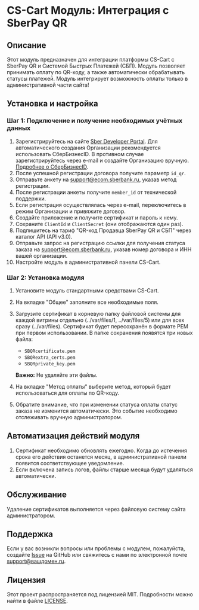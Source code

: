 # CS-Cart Модуль: Интеграция с SberPay QR

## Описание

Этот модуль предназначен для интеграции платформы CS-Cart с SberPay QR и Системой Быстрых Платежей (СБП). Модуль позволяет принимать оплату по QR-коду, а также автоматически обрабатывать статусы платежей.
Модуль интегрирует возможность оплаты только в административной части сайта!
## Установка и настройка

### Шаг 1: Подключение и получение необходимых учётных данных

1. Зарегистрируйтесь на сайте [Sber Developer Portal](https://api.developer.sber.ru/). Для автоматического создания Организации рекомендуется использовать СберБизнесID. В противном случае зарегистрируйтесь через e-mail и создайте Организацию вручную. [Подробнее о СберБизнесID](https://api.developer.sber.ru/how-to-use/sberbusiness_id).
2. После успешной регистрации договора получите параметр `id_qr`.
3. Отправьте анкету на [support@ecom.sberbank.ru](mailto:support@ecom.sberbank.ru), указав метод регистрации.
4. После регистрации анкеты получите `member_id` от технической поддержки.
5. Если регистрация осуществлялась через e-mail, переключитесь в режим Организации и привяжите договор.
6. Создайте приложение и получите сертификат и пароль к нему.
7. Сохраните `ClientId` и `ClientSecret` (они отображаются один раз).
8. Подпишитесь на тариф "QR-код Продавца SberPay QR и СБП" через каталог API (API v3.0).
9. Отправьте запрос на регистрацию ссылки для получения статуса заказа на [support@ecom.sberbank.ru](mailto:support@ecom.sberbank.ru), указав номер договора и ИНН вашей организации.
10. Настройте модуль в административной панели CS-Cart.

### Шаг 2: Установка модуля

1. Установите модуль стандартными средствами CS-Cart.
2. На вкладке "Общее" заполните все необходимые поля.
3. Загрузите сертификат в корневую папку файловой системы для каждой витрины отдельно (../var/files/1, ../var/files/5) или для всех сразу (../var/files). Сертификат будет пересохранён в формате PEM при первом использовании. В папке сохранения появятся три новых файла:
   - `SBQRcertificate.pem`
   - `SBQRextra_certs.pem`
   - `SBQRprivate_key.pem`
   
   **Важно:** Не удаляйте эти файлы.
4. На вкладке "Метод оплаты" выберите метод, который будет использоваться для оплаты по QR-коду.
5. Обратите внимание, что при изменении статуса оплаты статус заказа не изменится автоматически. Это событие необходимо отслеживать вручную администратором.

## Автоматизация действий модуля

1. Сертификат необходимо обновлять ежегодно. Когда до истечения срока его действия останется месяц, в административной панели появится соответствующее уведомление.
2. Если включена запись логов, файлы старше месяца будут удаляться автоматически.

## Обслуживание

Удаление сертификатов выполняется через файловую систему сайта администратором.

## Поддержка

Если у вас возникли вопросы или проблемы с модулем, пожалуйста, создайте [Issue](https://github.com/ваш_репозиторий/issues) на GitHub или свяжитесь с нами по электронной почте [support@вашдомен.ru](mailto:support@вашдомен.ru).

## Лицензия

Этот проект распространяется под лицензией MIT. Подробности можно найти в файле [LICENSE](LICENSE).
